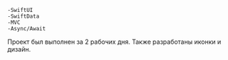     -SwiftUI
    -SwiftData
    -MVC
    -Async/Await

Проект был выполнен за 2 рабочих дня. Также разработаны иконки и дизайн.
